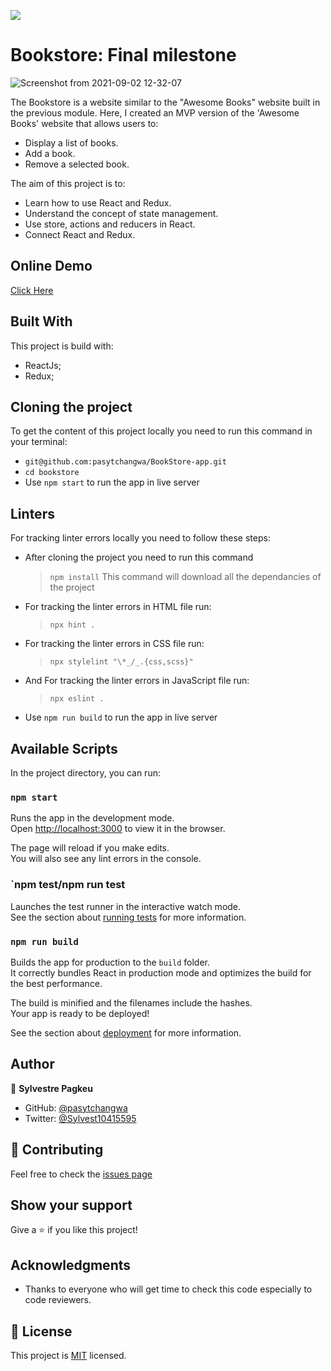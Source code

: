 ![](https://img.shields.io/badge/Microverse-blueviolet)

# Bookstore: Final milestone

![Screenshot from 2021-09-02 12-32-07](https://user-images.githubusercontent.com/64914462/131820361-d7c56304-065a-443a-b94f-f4d6c8e92933.png)

The Bookstore is a website similar to the "Awesome Books" website built in the previous module. Here, I created an MVP version of the 'Awesome Books' website that allows users to:

- Display a list of books.
- Add a book.
- Remove a selected book.

The aim of this project is to:
- Learn how to use React and Redux.
- Understand the concept of state management.
- Use store, actions and reducers in React.
- Connect React and Redux.

## Online Demo
[Click Here](https://angry-hopper-16c3d6.netlify.app/)

## Built With

This project is build with:

- ReactJs;
- Redux;

## Cloning the project

To get the content of this project locally you need to run this command in your terminal:

- `git@github.com:pasytchangwa/BookStore-app.git`
- `cd bookstore`
- Use `npm start` to run the app in live server

## Linters

For tracking linter errors locally you need to follow these steps:

- After cloning the project you need to run this command

  > `npm install`
  > This command will download all the dependancies of the project

- For tracking the linter errors in HTML file run:

  > `npx hint .`

- For tracking the linter errors in CSS file run:

  > `npx stylelint "\*_/_.{css,scss}"`

- And For tracking the linter errors in JavaScript file run:

  > `npx eslint .`

- Use `npm run build` to run the app in live server

## Available Scripts

In the project directory, you can run:

### `npm start`

Runs the app in the development mode.\
Open [http://localhost:3000](http://localhost:3000) to view it in the browser.

The page will reload if you make edits.\
You will also see any lint errors in the console.

### `npm test/npm run test

Launches the test runner in the interactive watch mode.\
See the section about [running tests](https://facebook.github.io/create-react-app/docs/running-tests) for more information.

### `npm run build`

Builds the app for production to the `build` folder.\
It correctly bundles React in production mode and optimizes the build for the best performance.

The build is minified and the filenames include the hashes.\
Your app is ready to be deployed!

See the section about [deployment](https://facebook.github.io/create-react-app/docs/deployment) for more information.

## Author

👤 **Sylvestre Pagkeu**

- GitHub: [@pasytchangwa](https://github.com/pasytchangwa)
- Twitter: [@Sylvest10415595](https://twitter.com/Sylvest10415595)

## :handshake: Contributing

Feel free to check the [issues page](https://github.com/pasytchangwa/Math/issues)

## Show your support

Give a :star: if you like this project!

## Acknowledgments

- Thanks to everyone who will get time to check this code especially to code reviewers.

## 📝 License

This project is [MIT](./MIT.md) licensed.
